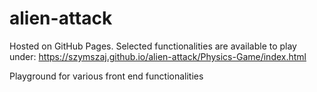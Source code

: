 # alien-attack

Hosted on GitHub Pages. Selected functionalities are available to play under:
https://szymszaj.github.io/alien-attack/Physics-Game/index.html

Playground for various front end functionalities
